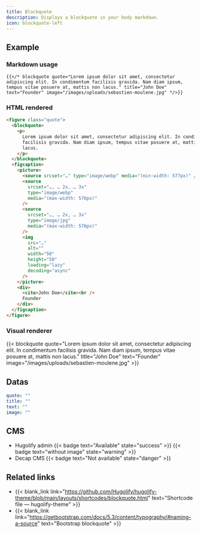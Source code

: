 ```yaml
---
title: Blockquote
description: Displays a blockquote in your body markdown.
icon: blockquote-left
---
```


## Example

### Markdown usage

```go-html-template
{{</* blockquote quote="Lorem ipsum dolor sit amet, consectetur adipiscing elit. In condimentum facilisis gravida. Nam diam ipsum, tempus vitae posuere at, mattis non lacus." title="John Doe" text="Founder" image="/images/uploads/sebastien-moulene.jpg" */>}}
```

### HTML rendered

```html
<figure class="quote">
  <blockquote>
    <p>
      Lorem ipsum dolor sit amet, consectetur adipiscing elit. In condimentum
      facilisis gravida. Nam diam ipsum, tempus vitae posuere at, mattis non
      lacus.
    </p>
  </blockquote>
  <figcaption>
    <picture>
      <source srcset="…" type="image/webp" media="(min-width: 577px)" />
      <source
        srcset="…, … 2x, … 3x"
        type="image/webp"
        media="(max-width: 576px)"
      />
      <source
        srcset="…, … 2x, … 3x"
        type="image/jpg"
        media="(max-width: 576px)"
      />
      <img
        src="…"
        alt=""
        width="50"
        height="50"
        loading="lazy"
        decoding="async"
      />
    </picture>
    <div>
      <cite>John Doe</cite><br />
      Founder
    </div>
  </figcaption>
</figure>
```

### Visual renderer

{{< blockquote quote="Lorem ipsum dolor sit amet, consectetur adipiscing elit. In condimentum facilisis gravida. Nam diam ipsum, tempus vitae posuere at, mattis non lacus." title="John Doe" text="Founder" image="/images/uploads/sebastien-moulene.jpg" >}}

## Datas

```yml
quote: ""
title: ""
text: ""
image: ""
```

## CMS

- Hugolify admin {{< badge text="Available" state="success" >}} {{< badge text="without image" state="warning" >}}
- Decap CMS {{< badge text="Not available" state="danger" >}}

## Related links

- {{< blank_link link="https://github.com/Hugolify/hugolify-theme/blob/main/layouts/shortcodes/blockquote.html" text="Shortcode file — hugolify-theme" >}}
- {{< blank_link link="https://getbootstrap.com/docs/5.3/content/typography/#naming-a-source" text="Bootstrap blockquote" >}}
